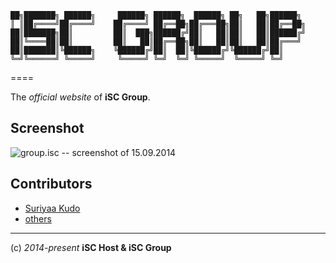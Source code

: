     ██╗███████╗ ██████╗     ██████╗ ██████╗  ██████╗ ██╗   ██╗██████╗ 
    ║ ║██╔════╝██╔════╝    ██╔════╝ ██╔══██╗██╔═══██╗██║   ██║██╔══██╗
    ██║███████╗██║         ██║  ███╗██████╔╝██║   ██║██║   ██║██████╔╝
    ██║╚════██║██║         ██║   ██║██╔══██╗██║   ██║██║   ██║██╔═══╝ 
    ██║███████║╚██████╗    ╚██████╔╝██║  ██║╚██████╔╝╚██████╔╝██║     
    ╚═╝╚══════╝ ╚═════╝     ╚═════╝ ╚═╝  ╚═╝ ╚═════╝  ╚═════╝ ╚═╝     
====


The *official website* of **iSC Group**.

## Screenshot
![group.isc -- screenshot of 15.09.2014](https://cloud.githubusercontent.com/assets/5073946/4272286/dfc4054e-3ce0-11e4-8b5b-4c8b26736ac7.png)

## Contributors
* [Suriyaa Kudo](https://github.com/SuriyaaKudoIsc)
* [others](https://github.com/iSC-Host/group.isc/graphs/contributors)

----
(c) *2014-present* **iSC Host & iSC Group**
